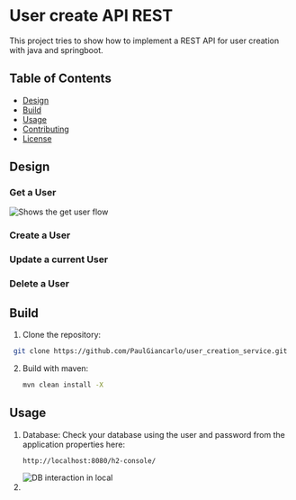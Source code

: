 # User create API REST
This project tries to show how to implement a REST API for user creation with java and springboot.

## Table of Contents
- [Design](##Design)
- [Build](##Build)
- [Usage](##Usage)
- [Contributing](#contributing)
- [License](#license)

## Design
### Get a User

![Shows the get user flow](C:\Users\paulg\Downloads\diagram-export-10-04-2025-12_52_39-a.-m..png "Get user flow")
### Create a User
### Update a current User
### Delete a User

## Build
1. Clone the repository:
```bash
 git clone https://github.com/PaulGiancarlo/user_creation_service.git
```
2. Build with maven:

    ```bash
    mvn clean install -X
    ```
## Usage

1. Database:
    Check your database using the user and password from the application properties here:
    ```bash
    http://localhost:8080/h2-console/
    ```
   ![DB interaction in local](C:\Users\paulg\OneDrive\Pictures\dbinteraction.PNG)
2. 